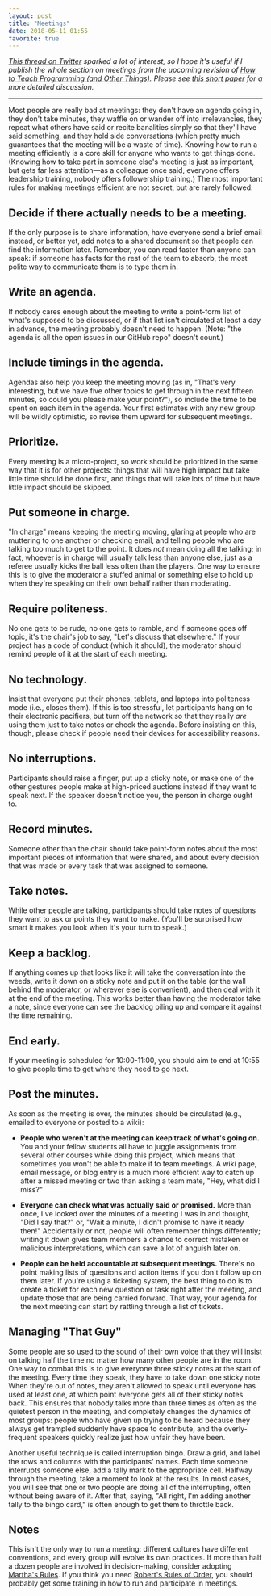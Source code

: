 ```yaml
---
layout: post
title: "Meetings"
date: 2018-05-11 01:55
favorite: true
---
```


*[This thread on Twitter](https://twitter.com/gvwilson/status/994553693772099589)
sparked a lot of interest, so I hope it's useful if I publish the whole section on meetings
from the upcoming revision of [How to Teach Programming (and Other Things)]({{site.github.url}}/2018/04/28/v3-feedback.html).
Please see [this short paper](https://github.com/gvwilson/10-meeting/) for a more detailed discussion.*

---

Most people are really bad at meetings: they don't have an agenda going in, they
don't take minutes, they waffle on or wander off into irrelevancies, they repeat
what others have said or recite banalities simply so that they'll have said
something, and they hold side conversations (which pretty much guarantees that
the meeting will be a waste of time).  Knowing how to run a meeting efficiently
is a core skill for anyone who wants to get things done. (Knowing how to take
part in someone else's meeting is just as important, but gets far less
attention—as a colleague once said, everyone offers leadership training, nobody
offers followership training.) The most important rules for making meetings
efficient are not secret, but are rarely followed:

## Decide if there actually needs to be a meeting.

If the only purpose is to share information, have everyone send a brief email
instead, or better yet, add notes to a shared document so that people can find
the information later. Remember, you can read faster than anyone can speak: if
someone has facts for the rest of the team to absorb, the most polite way to
communicate them is to type them in.

## Write an agenda.

If nobody cares enough about the meeting to write a point-form list of what's
supposed to be discussed, or if that list isn't circulated at least a day in
advance, the meeting probably doesn't need to happen.  (Note: "the agenda is all
the open issues in our GitHub repo" doesn't count.)

## Include timings in the agenda.

Agendas also help you keep the meeting moving (as in, "That's very interesting,
but we have five other topics to get through in the next fifteen minutes, so
could you please make your point?"), so include the time to be spent on each
item in the agenda.  Your first estimates with any new group will be wildly
optimistic, so revise them upward for subsequent meetings.

## Prioritize.

Every meeting is a micro-project, so work should be prioritized in the same way
that it is for other projects: things that will have high impact but take little
time should be done first, and things that will take lots of time but have
little impact should be skipped.

## Put someone in charge.

"In charge" means keeping the meeting moving, glaring at people who are
muttering to one another or checking email, and telling people who are talking
too much to get to the point.  It does *not* mean doing all the talking; in
fact, whoever is in charge will usually talk less than anyone else, just as a
referee usually kicks the ball less often than the players.  One way to ensure
this is to give the moderator a stuffed animal or something else to hold up when
they're speaking on their own behalf rather than moderating.

## Require politeness.

No one gets to be rude, no one gets to ramble, and if someone goes off topic,
it's the chair's job to say, "Let's discuss that elsewhere."  If your project
has a code of conduct (which it should), the moderator should remind people of
it at the start of each meeting.

## No technology.

Insist that everyone put their phones, tablets, and laptops into politeness mode
(i.e., closes them).  If this is too stressful, let participants hang on to
their electronic pacifiers, but turn off the network so that they really *are*
using them just to take notes or check the agenda.  Before insisting on this,
though, please check if people need their devices for accessibility reasons.

## No interruptions.

Participants should raise a finger, put up a sticky note, or make one of the
other gestures people make at high-priced auctions instead if they want to speak
next.  If the speaker doesn't notice you, the person in charge ought to.

## Record minutes.

Someone other than the chair should take point-form notes about the most
important pieces of information that were shared, and about every decision that
was made or every task that was assigned to someone.

## Take notes.

While other people are talking, participants should take notes of questions they
want to ask or points they want to make.  (You'll be surprised how smart it
makes you look when it's your turn to speak.)

## Keep a backlog.

If anything comes up that looks like it will take the conversation into the
weeds, write it down on a sticky note and put it on the table (or the wall
behind the moderator, or wherever else is convenient), and then deal with it at
the end of the meeting.  This works better than having the moderator take a
note, since everyone can see the backlog piling up and compare it against the
time remaining.

## End early.

If your meeting is scheduled for 10:00-11:00, you should aim to end at 10:55 to
give people time to get where they need to go next.

## Post the minutes.

As soon as the meeting is over, the minutes should be circulated (e.g., emailed
to everyone or posted to a wiki):

- **People who weren't at the meeting can keep track of what's going on.** You
  and your fellow students all have to juggle assignments from several other
  courses while doing this project, which means that sometimes you won't be able
  to make it to team meetings.  A wiki page, email message, or blog entry is a
  much more efficient way to catch up after a missed meeting or two than asking
  a team mate, "Hey, what did I miss?"

- **Everyone can check what was actually said or promised.** More than once,
  I've looked over the minutes of a meeting I was in and thought, "Did I say
  that?" or, "Wait a minute, I didn't promise to have it ready then!"
  Accidentally or not, people will often remember things differently; writing it
  down gives team members a chance to correct mistaken or malicious
  interpretations, which can save a lot of anguish later on.

- **People can be held accountable at subsequent meetings.** There's no point
  making lists of questions and action items if you don't follow up on them
  later.  If you're using a ticketing system, the best thing to do is to create
  a ticket for each new question or task right after the meeting, and update
  those that are being carried forward.  That way, your agenda for the next
  meeting can start by rattling through a list of tickets.

## Managing "That Guy"

Some people are so used to the sound of their own voice that they will insist on
talking half the time no matter how many other people are in the room. One way
to combat this is to give everyone three sticky notes at the start of the
meeting. Every time they speak, they have to take down one sticky note. When
they're out of notes, they aren't allowed to speak until everyone has used at
least one, at which point everyone gets all of their sticky notes back. This
ensures that nobody talks more than three times as often as the quietest person
in the meeting, and completely changes the dynamics of most groups: people who
have given up trying to be heard because they always get trampled suddenly have
space to contribute, and the overly-frequent speakers quickly realize just how
unfair they have been.

Another useful technique is called interruption bingo. Draw a grid, and label
the rows and columns with the participants' names. Each time someone interrupts
someone else, add a tally mark to the appropriate cell. Halfway through the
meeting, take a moment to look at the results.  In most cases, you will see that
one or two people are doing all of the interrupting, often without being aware
of it. After that, saying, "All right, I'm adding another tally to the bingo
card," is often enough to get them to throttle back.

## Notes

This isn't the only way to run a meeting: different cultures have different
conventions, and every group will evolve its own practices.  If more than half a
dozen people are involved in decision-making, consider adopting [Martha's
Rules]({{site.github.url}}/2019/06/13/marthas-rules.html).  If you think you
need [Robert's Rules of Order](https://en.wikipedia.org/wiki/Robert%27s_Rules_of_Order),
you should probably get some training in how to run and participate in meetings.
